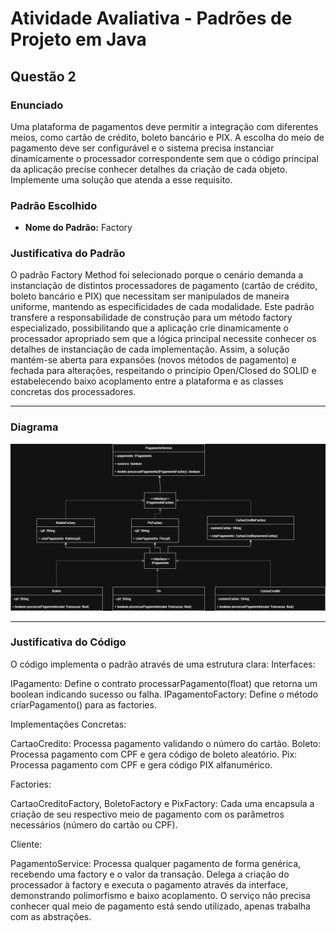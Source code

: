 # Atividade Avaliativa - Padrões de Projeto em Java

## Questão 2

### Enunciado
Uma plataforma de pagamentos deve permitir a integração com diferentes meios, como cartão de crédito, boleto bancário e PIX.
A escolha do meio de pagamento deve ser configurável e o sistema precisa instanciar dinamicamente o processador correspondente sem que o código principal da aplicação precise conhecer detalhes da criação de cada objeto.
Implemente uma solução que atenda a esse requisito.

### Padrão Escolhido
- **Nome do Padrão:** Factory 

### Justificativa do Padrão
O padrão Factory Method foi selecionado porque o cenário demanda a instanciação de distintos processadores de pagamento (cartão de crédito, boleto bancário e PIX) que necessitam ser manipulados de maneira uniforme, mantendo as especificidades de cada modalidade. Este padrão transfere a responsabilidade de construção para um método factory especializado, possibilitando que a aplicação crie dinamicamente o processador apropriado sem que a lógica principal necessite conhecer os detalhes de instanciação de cada implementação. Assim, a solução mantém-se aberta para expansões (novos métodos de pagamento) e fechada para alterações, respeitando o princípio Open/Closed do SOLID e estabelecendo baixo acoplamento entre a plataforma e as classes concretas dos processadores.

---

### Diagrama
![Diagrama Questao2](https://github.com/JoaoPauloClass/AtividadeAvaliativaPadroesDeProjeto/blob/main/Questao%202/img/Factory%20Questao%202.png)

---

### Justificativa do Código
O código implementa o padrão através de uma estrutura clara:
Interfaces:

IPagamento: Define o contrato processarPagamento(float) que retorna um boolean indicando sucesso ou falha.
IPagamentoFactory: Define o método criarPagamento() para as factories.

Implementações Concretas:

CartaoCredito: Processa pagamento validando o número do cartão.
Boleto: Processa pagamento com CPF e gera código de boleto aleatório.
Pix: Processa pagamento com CPF e gera código PIX alfanumérico.

Factories:

CartaoCreditoFactory, BoletoFactory e PixFactory: Cada uma encapsula a criação de seu respectivo meio de pagamento com os parâmetros necessários (número do cartão ou CPF).

Cliente:

PagamentoService: Processa qualquer pagamento de forma genérica, recebendo uma factory e o valor da transação. Delega a criação do processador à factory e executa o pagamento através da interface, demonstrando polimorfismo e baixo acoplamento. O serviço não precisa conhecer qual meio de pagamento está sendo utilizado, apenas trabalha com as abstrações.
